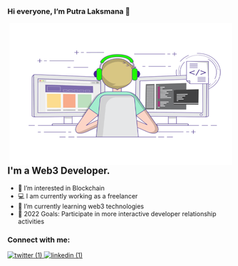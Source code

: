 ### Hi everyone, I’m Putra Laksmana 👋

 <img align="right" alt="GIF" src="https://github.com/PutraLaksmana/PutraLaksmana/blob/main/coding%20life%20style.gif?raw=true" width="500" height="320" />

## I'm a Web3 Developer.

- 👀 I’m interested in Blockchain
- 💻 I am currently working as a freelancer
- 🌱 I’m currently learning  web3 technologies
- 🥅 2022 Goals: Participate in more interactive developer relationship activities

### Connect with me:
[![twitter (1)](https://user-images.githubusercontent.com/92698143/187579971-bb9ab2cb-42ed-489f-b476-010ce041e6d1.png)
](https://twitter.com/putralaksmana_)
[![linkedin (1)](https://user-images.githubusercontent.com/92698143/187579842-33eade9f-5644-426d-83f5-d97dd36a3d7d.png)
](https://www.linkedin.com/in/putra-laksmana-8b6079190/)

<br />

<!---
PutraLaksmana/PutraLaksmana is a ✨ special ✨ repository because its `README.md` (this file) appears on your GitHub profile.
You can click the Preview link to take a look at your changes.
--->
